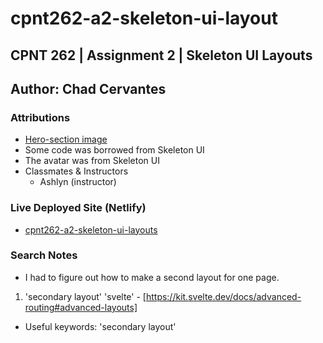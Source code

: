 # cpnt262-a2-skeleton-ui-layout

## CPNT 262 | Assignment 2 | Skeleton UI Layouts

## Author: Chad Cervantes

### Attributions

- [Hero-section image](https://en.wikipedia.org/wiki/Day_of_the_Dead#/media/File:Posada2.Catrina.jpeg)
- Some code was borrowed from Skeleton UI 
- The avatar was from Skeleton UI
- Classmates & Instructors
  - Ashlyn (instructor)

### Live Deployed Site (Netlify)

- [cpnt262-a2-skeleton-ui-layouts](https://cpnt262-a2-skeleton-ui-layouts.netlify.app/)

### Search Notes

- I had to figure out how to make a second layout for one page.

1. 'secondary layout' 'svelte' - [https://kit.svelte.dev/docs/advanced-routing#advanced-layouts]
  - Useful keywords: 'secondary layout'